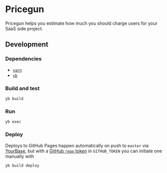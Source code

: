 # Pricegun
Pricegun helps you estimate how much you should charge users for your SaaS side project.

## Development

### Dependencies
- [`yarn`][yarn]
- [`yb`][yb]

[yb]: https://github.com/yourbase/yb
[yarn]: https://github.com/yarnpkg/yarn

### Build and test
```
yb build
```

### Run
```
yb exec
```

### Deploy
Deploys to GitHub Pages happen automatically on push to `master` via [YourBase][yourbase], but with a [GitHub `repo`
token][token] in `GITHUB_TOKEN` you can initiate one manually with
```sh
yb build deploy
```

[yourbase]: https://yourbase.io
[token]: https://github.com/settings/tokens
